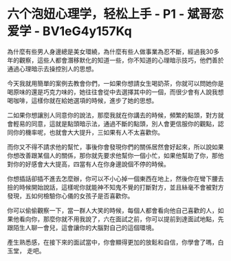 # 六个泡妞心理学，轻松上手 - P1 - 斌哥恋爱学 - BV1eG4y157Kq

為什麼有些男人身邊總是美女環繞，為什麼有些人做事業為忍不斷，經過我30多年的觀察，這些人都會潛移默化的知道一些，你不知道的心理暗示技巧，他們善於通過心理暗示去操控別人的思想。

今天我就用簡單的案例去教會你們，一如果你想請女生喝奶茶，你就可以問她你是喝原味的還是巧克力味的，她往往會從中去選擇其中的一個，而很少會有人說我想喝咖啡，這樣你就在給她選項的時候，進步了她的思想。

二如果你想讓別人同意你的說法，那麼我就在你講去的時候，頻繁的點頭，對方就會輕易的同意，這就是點頭暗示法，通過不斷的點頭，別人會更信服你的觀點，認同你的機率呢，也就會大大提升，三如果有人不太喜歡你。

而你又不得不請求他的幫忙，事後你會發現你們的關係居然會好起來，所以說如果你想改善跟某個人的關係，那你就先要求他幫你一個小忙，如果他幫助了你，那他對你的好感會大大提高，四當有人在你身邊說個不停的時候。

你想插話卻插不進去怎麼辦，你可以不小心掉一個東西在地上，然後你在彎下腰去撿的時候開始說話，這樣呢你就能神不知鬼不覺的打斷對方，並且絲毫不會被對方發現，五如何檢驗你心儀的女孩子是否喜歡你。

你可以偷偷觀察一下，當一群人大笑的時候，每個人都會看向他自己喜歡的人，如果他看向你，那麼你就不用我說了，六在面試之前，你可以提前到達面試地點，先跟陌生人聊一會兒，這會讓你的大腦對自己的這個環境。

產生熟悉感，在接下來的面試當中，你會顯得更加的放鬆和自信，你學會了嗎，白玉堂， 走吧。